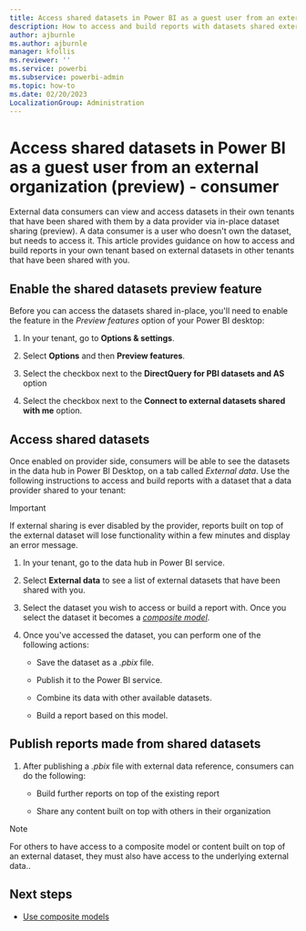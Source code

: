 ```yaml
---
title: Access shared datasets in Power BI as a guest user from an external organization (preview)
description: How to access and build reports with datasets shared externally in your own tenant if you are a data consumer.
author: ajburnle
ms.author: ajburnle
manager: kfollis
ms.reviewer: ''
ms.service: powerbi
ms.subservice: powerbi-admin
ms.topic: how-to
ms.date: 02/20/2023
LocalizationGroup: Administration
---
```


# Access shared datasets in Power BI as a guest user from an external organization (preview) - consumer

External data consumers can view and access datasets in their own tenants that have been shared with them by a data provider via in-place dataset sharing (preview). A data consumer is a user who doesn't own the dataset, but needs to access it. This article provides guidance on how to access and build reports in your own tenant based on external datasets in other tenants that have been shared with you.

## Enable the shared datasets preview feature
Before you can access the datasets shared in-place, you'll need to enable the feature in the *Preview features* option of your Power BI desktop:  

1. In your tenant, go to **Options & settings**.

1. Select **Options** and then **Preview features**. 

1. Select the checkbox next to the **DirectQuery for PBI datasets and AS** option 

1. Select the checkbox next to the **Connect to external datasets shared with me** option. 

## Access shared datasets
Once enabled on provider side, consumers will be able to see the datasets in the data hub in Power BI Desktop, on a tab called *External data*. Use the following instructions to access and build reports with a dataset that a data provider shared to your tenant:

> [!IMPORTANT]
> If external sharing is ever disabled by the provider, reports built on top of the external dataset will lose functionality within a few minutes and display an error message.

1. In your tenant, go to the data hub in Power BI service.
 
1. Select **External data** to see a list of external datasets that have been shared with you.

1. Select the dataset you wish to access or build a report with. Once you select the dataset it becomes a [*composite model*](../transform-model/desktop-composite-models.md). 

1. Once you've accessed the dataset, you can perform one of the following actions: 

    - Save the dataset as a *.pbix* file. 

    - Publish it to the Power BI service.

    - Combine its data with other available datasets. 

    - Build a report based on this model.

## Publish reports made from shared datasets

1. After publishing a *.pbix* file with external data reference, consumers can do the following: 

    - Build further reports on top of the existing report

    - Share any content built on top with others in their organization

> [!Note]
> For others to have access to a composite model or content built on top of an external dataset, they must also have access to the underlying external data..

## Next steps
- [Use composite models](../transform-model/desktop-composite-models.md#use-composite-models)